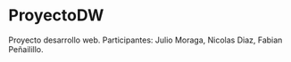# ProyectoDW
Proyecto desarrollo web. Participantes: Julio Moraga, Nicolas Diaz, Fabian Peñailillo.
